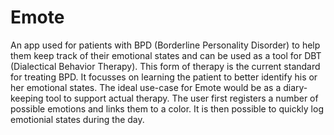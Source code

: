# Emote


An app used for patients with BPD (Borderline Personality Disorder) to help them keep track of their emotional states and can be used as a tool for DBT (Dialectical Behavior Therapy). This form of therapy is the current standard for treating BPD. It focusses on learning the patient to better identify his or her emotional states. The ideal use-case for Emote would be as a diary-keeping tool to support actual therapy. The user first registers a number of possible emotions and links them to a color. It is then possible to quickly log emotionial states during the day.